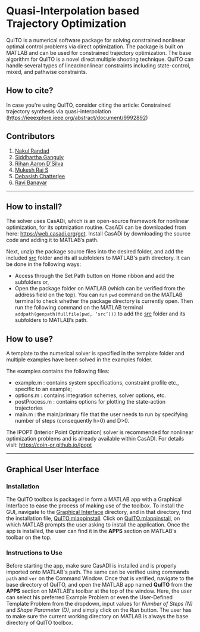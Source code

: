 # Quasi-Interpolation based Trajectory Optimization 
 
QuITO is a numerical software package for solving constrained nonlinear optimal control problems via direct optimization. The package is built on MATLAB and can be used for constrained trajectory optimization. The base algorithm for QuITO is a novel direct multiple shooting technique. QuITO can handle several types of linear/nonlinear constraints including state-control, mixed, and pathwise constraints.  

## How to cite?
In case you're using QuITO, consider citing the article: 
Constrained trajectory synthesis via quasi-interpolation (https://ieeexplore.ieee.org/abstract/document/9992892)

## Contributors

1) [Nakul Randad](https://nakulrandad.github.io/)
2) [Siddhartha Ganguly](https://sites.google.com/view/siddhartha-ganguly)
3) [Rihan Aaron D'Silva](https://www.linkedin.com/in/rihan-aaron-d-silva/)
4) [Mukesh Raj S](https://www.linkedin.com/in/mukesh-raj-s-658117221/)
5) [Debasish Chatterjee](https://www.sc.iitb.ac.in/~chatterjee/master/homepage/index.html)
6) [Ravi Banavar](https://www.sc.iitb.ac.in/~banavar/)
---

## How to install?

The solver uses CasADi, which is an open-source framework for nonlinear optimization, for its optmization routine. CasADi can be downloaded from here: https://web.casadi.org/get. Install CasADi by downloading the source code and adding it to MATLAB’s path.<br>


Next, unzip the package source files into the desired folder, and add the included [src](./src/) folder and its all subfolders to MATLAB's path directory. It can be done in the following ways:
- Access through the Set Path button on Home ribbon and add the subfolders or,
- Open the package folder on MATLAB (which can be verified from the address field on the top). You can run `pwd` command on the MATLAB terminal to check whether the package directory is currently open. Then run the following command on the MATLAB terminal `addpath(genpath(fullfile(pwd, ‘src’)))` to add the [src](./src) folder and its subfolders to MATLAB’s path.

## How to use?

A template to the numerical solver is specified in the template folder and multiple examples have been solved in the examples folder. <br> 

The examples contains the following files: <br>

* example.m : contains system specifications, constraint profile etc., specific to an example;
* options.m : contains integration schemes, solver options, etc.
* postProcess.m : contains options for plotting the state-action trajectories
* main.m : the main/primary file that the user needs to run by specifying number of steps (consequently h>0) and D>0.

The IPOPT (Interior Point Optimization) solver is recommended for nonlinear optimization problems and is already available within CasADI. For details visit: https://coin-or.github.io/Ipopt

---

## Graphical User Interface

### Installation
The QuITO toolbox is packaged in form a MATLAB app with a Graphical Interface to ease the process of making use of the toolbox. To install the GUI, navigate to the [Graphical Interface](./Graphical%20Interface/) directory, and in that directory, find the installation file, [QuITO.mlappinstall](./Graphical%20Interface/QuITO.mlappinstall). Click on [QuITO.mlappinstall](./Graphical%20Interface/QuITO.mlappinstall), on which MATLAB prompts the user asking to install the application. Once the app is installed, the user can find it in the **APPS** section on MATLAB's toolbar on the top. 

### Instructions to Use
Before starting the app, make sure CasADI is installed and is properly imported onto MATLAB's path. The same can be verified using commands `path` and `ver` on the Command Window. Once that is verified, navigate to the base directory of QuITO, and open the MATLAB app named **QuITO** from the **APPS** section on MATLAB's toolbar at the top of the window. Here, the user can select his preferred Example Problem or even the User-Defined Template Problem from the dropdown, input values for _Number of Steps (N)_ and _Shape Parameter (D)_, and simply click on the _Run_ button. The user has to make sure the current working directory on MATLAB is always the base directory of QuITO toolbox.
